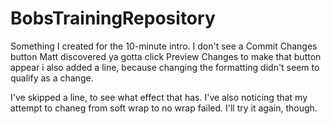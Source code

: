 # BobsTrainingRepository
Something I created for the 10-minute intro.
I don't see a Commit Changes button
Matt discovered ya gotta click Preview Changes to make that button appear
i also added a line, because changing the formatting didn't seem to qualify as a change.

I've skipped a line, to see what effect that has.
I've also noticing that my attempt to chaneg from soft wrap to no wrap failed.  I'll try it again, though.
